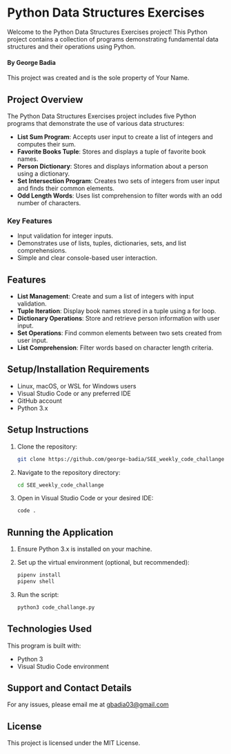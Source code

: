 
# Python Data Structures Exercises

Welcome to the Python Data Structures Exercises project! This Python project contains a collection of programs demonstrating fundamental data structures and their operations using Python.

#### By **George Badia**

This project was created and is the sole property of Your Name.

## Project Overview

The Python Data Structures Exercises project includes five Python programs that demonstrate the use of various data structures:

- **List Sum Program**: Accepts user input to create a list of integers and computes their sum.
- **Favorite Books Tuple**: Stores and displays a tuple of favorite book names.
- **Person Dictionary**: Stores and displays information about a person using a dictionary.
- **Set Intersection Program**: Creates two sets of integers from user input and finds their common elements.
- **Odd Length Words**: Uses list comprehension to filter words with an odd number of characters.

### Key Features

- Input validation for integer inputs.
- Demonstrates use of lists, tuples, dictionaries, sets, and list comprehensions.
- Simple and clear console-based user interaction.

## Features

- **List Management**: Create and sum a list of integers with input validation.
- **Tuple Iteration**: Display book names stored in a tuple using a for loop.
- **Dictionary Operations**: Store and retrieve person information with user input.
- **Set Operations**: Find common elements between two sets created from user input.
- **List Comprehension**: Filter words based on character length criteria.

## Setup/Installation Requirements

- Linux, macOS, or WSL for Windows users
- Visual Studio Code or any preferred IDE
- GitHub account
- Python 3.x

## Setup Instructions

1. Clone the repository:

    ```bash
    git clone https://github.com/george-badia/SEE_weekly_code_challange
    ```

2. Navigate to the repository directory:

    ```bash
    cd SEE_weekly_code_challange
    ```

3. Open in Visual Studio Code or your desired IDE:

    ```bash
    code .
    ```

## Running the Application

1. Ensure Python 3.x is installed on your machine.

2. Set up the virtual environment (optional, but recommended):

    ```bash
    pipenv install
    pipenv shell
    ```

3. Run the script:

    ```bash
    python3 code_challange.py
    ```

## Technologies Used

This program is built with:

- Python 3
- Visual Studio Code environment

## Support and Contact Details

For any issues, please email me at gbadia03@gmail.com

## License

This project is licensed under the MIT License.



